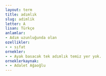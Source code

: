 ```yaml
---
layout: term
title: adımlık
slug: adimlik
letter: A
lisan: Türkçe
anlamlar:
- Adım uzunluğunda olan
ozellikler:
- - sıfat
ornekler:
- - Ayak basacak tek adımlık temiz yer yok.
orneklerkaynak:
- - Adalet Ağaoğlu
---
```

